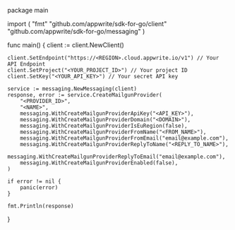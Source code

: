 package main

import (
    "fmt"
    "github.com/appwrite/sdk-for-go/client"
    "github.com/appwrite/sdk-for-go/messaging"
)

func main() {
    client := client.NewClient()

    client.SetEndpoint("https://<REGION>.cloud.appwrite.io/v1") // Your API Endpoint
    client.SetProject("<YOUR_PROJECT_ID>") // Your project ID
    client.SetKey("<YOUR_API_KEY>") // Your secret API key

    service := messaging.NewMessaging(client)
    response, error := service.CreateMailgunProvider(
        "<PROVIDER_ID>",
        "<NAME>",
        messaging.WithCreateMailgunProviderApiKey("<API_KEY>"),
        messaging.WithCreateMailgunProviderDomain("<DOMAIN>"),
        messaging.WithCreateMailgunProviderIsEuRegion(false),
        messaging.WithCreateMailgunProviderFromName("<FROM_NAME>"),
        messaging.WithCreateMailgunProviderFromEmail("email@example.com"),
        messaging.WithCreateMailgunProviderReplyToName("<REPLY_TO_NAME>"),
        messaging.WithCreateMailgunProviderReplyToEmail("email@example.com"),
        messaging.WithCreateMailgunProviderEnabled(false),
    )

    if error != nil {
        panic(error)
    }

    fmt.Println(response)
}
